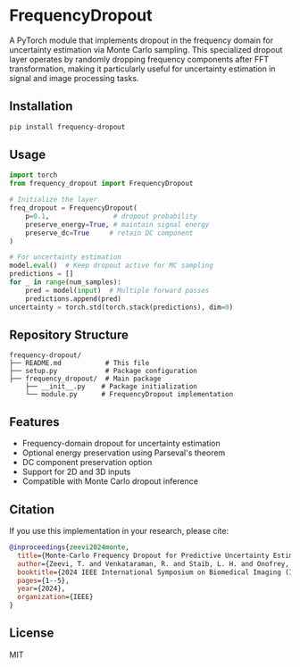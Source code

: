 # FrequencyDropout

A PyTorch module that implements dropout in the frequency domain for uncertainty estimation via Monte Carlo sampling. This specialized dropout layer operates by randomly dropping frequency components after FFT transformation, making it particularly useful for uncertainty estimation in signal and image processing tasks.

## Installation

```bash
pip install frequency-dropout
```

## Usage

```python
import torch
from frequency_dropout import FrequencyDropout

# Initialize the layer
freq_dropout = FrequencyDropout(
    p=0.1,                # dropout probability
    preserve_energy=True, # maintain signal energy
    preserve_dc=True     # retain DC component
)

# For uncertainty estimation
model.eval()  # Keep dropout active for MC sampling
predictions = []
for _ in range(num_samples):
    pred = model(input)  # Multiple forward passes
    predictions.append(pred)
uncertainty = torch.std(torch.stack(predictions), dim=0)
```

## Repository Structure
```
frequency-dropout/
├── README.md           # This file
├── setup.py            # Package configuration
├── frequency_dropout/  # Main package
    ├── __init__.py    # Package initialization
    └── module.py      # FrequencyDropout implementation
```

## Features

- Frequency-domain dropout for uncertainty estimation
- Optional energy preservation using Parseval's theorem
- DC component preservation option
- Support for 2D and 3D inputs
- Compatible with Monte Carlo dropout inference

## Citation

If you use this implementation in your research, please cite:

```bibtex
@inproceedings{zeevi2024monte,
  title={Monte-Carlo Frequency Dropout for Predictive Uncertainty Estimation in Deep Learning},
  author={Zeevi, T. and Venkataraman, R. and Staib, L. H. and Onofrey, J. A.},
  booktitle={2024 IEEE International Symposium on Biomedical Imaging (ISBI)},
  pages={1--5},
  year={2024},
  organization={IEEE}
}
```

## License

MIT
